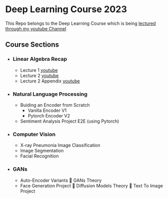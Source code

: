 # Deep Learning Course 2023

This Repo belongs to the Deep Learning Course which is being [lectured through my youtube Channel](https://www.youtube.com/playlist?list=PLwPVkeWCz_M-M8Rs5i3nJyLV7xIUpd6K5)
## Course Sections
- ### Linear Algebra Recap
  - Lecture 1 [youtube](https://www.youtube.com/watch?v=It6kK8nsxhM&list=PLwPVkeWCz_M-M8Rs5i3nJyLV7xIUpd6K5&index=1&pp=gAQBiAQB)
  - Lecture 2 [youtube](https://www.youtube.com/watch?v=qv8WwMusLio&list=PLwPVkeWCz_M-M8Rs5i3nJyLV7xIUpd6K5&index=2&pp=gAQBiAQB)
  - Lecture 2 Appendix [youtube](https://www.youtube.com/watch?v=EgCEFikW1ns&list=PLwPVkeWCz_M-M8Rs5i3nJyLV7xIUpd6K5&index=3&pp=gAQBiAQB)
- ### Natural Language Processing
  - Buiding an Encoder from Scratch
    - Vanilla Encoder V1
    - Pytorch Encoder V2
  - Sentiment Analysis Project E2E (using Pytorch)
- ### Computer Vision
  - X-ray Pneumonia Image Classification
  - Image Segmentation
  - Facial Recognition
- ### GANs
  - Auto-Encoder Variants  GANs Theory
  - Face Generation Project
 Diffusion Models Theory
 Text To Image Project

